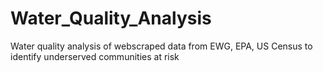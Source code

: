 # Water_Quality_Analysis
Water quality analysis of webscraped data from EWG, EPA, US Census to identify underserved communities at risk
